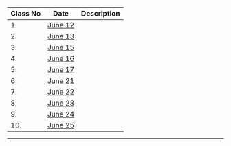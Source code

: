  
| Class No  |                    Date                  |                       Description                           |
------------|------------------------------------------|--------------------------------------------------------------
|    1.     | [June 12](https://youtu.be/gZEKdEw4gNY)  |                                                             |
|    2.     | [June 13](https://youtu.be/HqWc40IZ1E8)  |                                                             |
|    3.     | [June 15](https://youtu.be/oQB_zN1cFJk)  |                                                             |
|    4.     | [June 16](https://youtu.be/eVv8wPh0e_8)  |                                                             |
|    5.     | [June 17](https://youtu.be/N8a15jmnCl0)  |                                                             |
|    6.     | [June 21](https://youtu.be/norMBBPsmpQ)  |                                                             |
|    7.     | [June 22](https://youtu.be/10vX4Su2uik)  |                                                             |
|    8.     | [June 23](https://youtu.be/4dJmtMolTNA)  |                                                             |
|    9.     | [June 24](https://youtu.be/Y1m-OtuLWFE)  |                                                             |
|    10.    | [June 25](https://youtu.be/WfxrwrGlpo8)  |                                                             |
-----------------------------------------------------------------------------------------------------------
